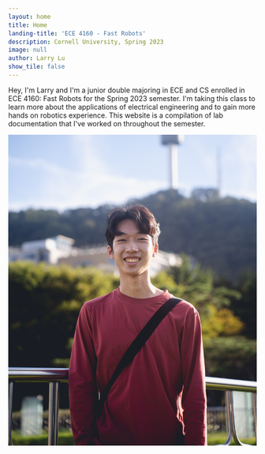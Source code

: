 ```yaml
---
layout: home
title: Home
landing-title: 'ECE 4160 - Fast Robots'
description: Cornell University, Spring 2023
image: null
author: Larry Lu
show_tile: false
---
```


Hey, I'm Larry and I'm a junior double majoring in ECE and CS enrolled in ECE 4160: Fast Robots for the Spring 2023 semester. I'm taking this class to learn more about the applications of electrical engineering and to gain more hands on robotics experience. This website is a compilation of lab documentation that I've worked on throughout the semester.

![Photo of me](./resources/Me.jpg)